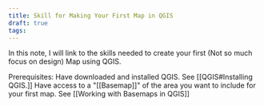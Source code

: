 ```yaml
---
title: Skill for Making Your First Map in QGIS
draft: true
tags:
---
```

In this note, I will link to the skills needed to create your first (Not so much focus on design) Map using QGIS.

Prerequisites:
Have downloaded and installed QGIS. See [[QGIS#Installing QGIS.]]
Have access to a "[[Basemap]]" of the area you want to include for your first map. See [[Working with Basemaps in QGIS]]
